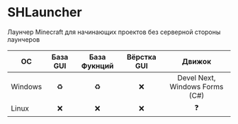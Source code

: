 # SHLauncher
Лаунчер Minecraft для начинающих проектов без серверной стороны лаунчеров

| OС       | База GUI                | База Фукнций | Вёрстка GUI| Движок
| ------------- |:------------------:|:--------------:|:--------------:|:--------------:|
| Windows     | ♻️    | ♻️    | ❌ | Devel Next, Windows Forms (C#)
| Linux    | ❌ |   ❌ |  ❌ | ❓

